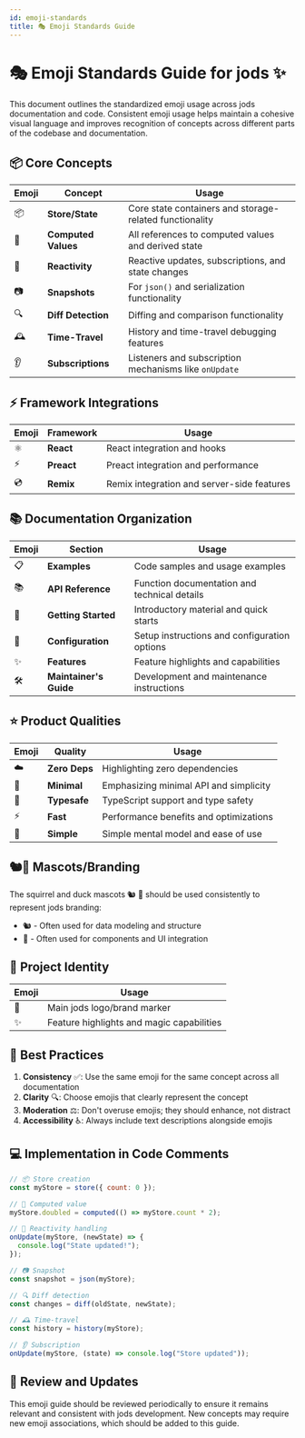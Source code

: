 ```yaml
---
id: emoji-standards
title: 🎭 Emoji Standards Guide
---
```


# 🎭 Emoji Standards Guide for jods ✨

This document outlines the standardized emoji usage across jods documentation and code. Consistent emoji usage helps maintain a cohesive visual language and improves recognition of concepts across different parts of the codebase and documentation.

## 📦 Core Concepts

| Emoji | Concept             | Usage                                                   |
| ----- | ------------------- | ------------------------------------------------------- |
| 📦    | **Store/State**     | Core state containers and storage-related functionality |
| 🧠    | **Computed Values** | All references to computed values and derived state     |
| 🔄    | **Reactivity**      | Reactive updates, subscriptions, and state changes      |
| 📷    | **Snapshots**       | For `json()` and serialization functionality            |
| 🔍    | **Diff Detection**  | Diffing and comparison functionality                    |
| 🕰️    | **Time-Travel**     | History and time-travel debugging features              |
| 👂    | **Subscriptions**   | Listeners and subscription mechanisms like `onUpdate`   |

## ⚡ Framework Integrations

| Emoji | Framework  | Usage                                      |
| ----- | ---------- | ------------------------------------------ |
| ⚛️    | **React**  | React integration and hooks                |
| ⚡    | **Preact** | Preact integration and performance         |
| 💿    | **Remix**  | Remix integration and server-side features |

## 📚 Documentation Organization

| Emoji | Section                | Usage                                        |
| ----- | ---------------------- | -------------------------------------------- |
| 📋    | **Examples**           | Code samples and usage examples              |
| 📚    | **API Reference**      | Function documentation and technical details |
| 🚀    | **Getting Started**    | Introductory material and quick starts       |
| 🔧    | **Configuration**      | Setup instructions and configuration options |
| ✨    | **Features**           | Feature highlights and capabilities          |
| 🛠️    | **Maintainer's Guide** | Development and maintenance instructions     |

## ⭐ Product Qualities

| Emoji | Quality       | Usage                                  |
| ----- | ------------- | -------------------------------------- |
| ☁️    | **Zero Deps** | Highlighting zero dependencies         |
| 🧩    | **Minimal**   | Emphasizing minimal API and simplicity |
| 📐    | **Typesafe**  | TypeScript support and type safety     |
| ⚡    | **Fast**      | Performance benefits and optimizations |
| 🧬    | **Simple**    | Simple mental model and ease of use    |

## 🐿️🦆 Mascots/Branding

The squirrel and duck mascots 🐿️ 🦆 should be used consistently to represent jods branding:

- 🐿️ - Often used for data modeling and structure
- 🦆 - Often used for components and UI integration

## 💫 Project Identity

| Emoji | Usage                                     |
| ----- | ----------------------------------------- |
| 💫    | Main jods logo/brand marker               |
| ✨    | Feature highlights and magic capabilities |

## 🔧 Best Practices

1. **Consistency** ✅: Use the same emoji for the same concept across all documentation
2. **Clarity** 🔍: Choose emojis that clearly represent the concept
3. **Moderation** ⚖️: Don't overuse emojis; they should enhance, not distract
4. **Accessibility** ♿: Always include text descriptions alongside emojis

## 💻 Implementation in Code Comments

```js
// 📦 Store creation
const myStore = store({ count: 0 });

// 🧠 Computed value
myStore.doubled = computed(() => myStore.count * 2);

// 🔄 Reactivity handling
onUpdate(myStore, (newState) => {
  console.log("State updated!");
});

// 📷 Snapshot
const snapshot = json(myStore);

// 🔍 Diff detection
const changes = diff(oldState, newState);

// 🕰️ Time-travel
const history = history(myStore);

// 👂 Subscription
onUpdate(myStore, (state) => console.log("Store updated"));
```

## 🔄 Review and Updates

This emoji guide should be reviewed periodically to ensure it remains relevant and consistent with jods development. New concepts may require new emoji associations, which should be added to this guide.

